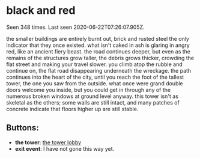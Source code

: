 # black and red

Seen 348 times. Last seen 2020-06-22T07:26:07.905Z.

the smaller buildings are entirely burnt out, brick and rusted steel the only indicator that they once existed. what isn't caked in ash is glaring in angry red, like an ancient fiery beast. the road continues deeper, but even as the remains of the structures grow taller, the debris grows thicker, crowding the flat street and making your travel slower. you climb atop the rubble and continue on, the flat road disappearing underneath the wreckage. the path continues into the heart of the city, until you reach the foot of the tallest tower, the one you saw from the outside. what once were grand double doors welcome you inside, but you could get in through any of the numerous broken windows at ground level anyway. this tower isn't as skeletal as the others; some walls are still intact, and many patches of concrete indicate that floors higher up are still stable.

## Buttons:

- **the tower**: [the tower lobby](the-tower-lobby-304ldl.md)
- **exit event**: I have not gone this way yet.
